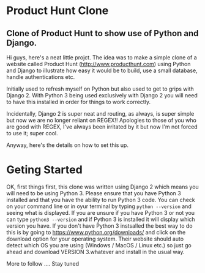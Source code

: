 # Product Hunt Clone

## Clone of Product Hunt to show use of Python and Django.

Hi guys, here's a neat little projct. The idea was to make a simple clone of a website called Product Hunt (http://www.producthunt.com) using
Python and Django to illustrate how easy it would be to build, use a small database, handle authentications etc.

Initially used to refresh myself on Python but also used to get to grips with Django 2. With Python 3 being used exclusively with Django 2 you
will need to have this installed in order for things to work correctly. 

Incidentally, Django 2 is super neat and routing, as always, is super simple but now we are no longer reliant on REGEX!! Apologies to those 
of you who are good with REGEX, I've always been irritated by it but now I'm not forced to use it; super cool.

Anyway, here's the details on how to set this up.

# Geting Started

OK, first things first, this clone was written using Django 2 which means you will need to be using Python 3. Please ensure that you have Python 3 installed and that you have the ability to run Python 3 code. You can check on your command line or in oyur terminal by typing  `python --version` and seeing what is displayed. If you are unsure if you have Python 3 or not you can type `python3 --version` and if Python 3 is installed it will display which version you have. If you don't have Python 3 instsalled the best way to do this is by going to https://www.python.org/downloads/ and click on the download option for your operating system. Their website should auto detect which OS you are using (Windows / MacOS / Linux etc.) so just go ahead and download VERSION 3.whatever and install in the usual way.


More to follow .... Stay tuned
